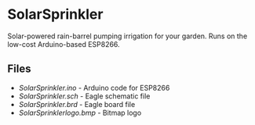 # SolarSprinkler
Solar-powered rain-barrel pumping irrigation for your garden.  Runs on the low-cost Arduino-based ESP8266.

## Files
- *SolarSprinkler.ino* - Arduino code for ESP8266 
- *SolarSprinkler.sch* - Eagle schematic file
- *SolarSprinkler.brd* - Eagle board file
- *SolarSprinklerlogo.bmp* - Bitmap logo
